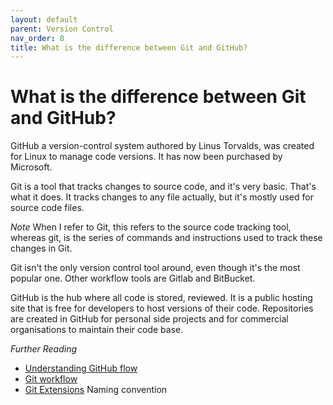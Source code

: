 ```yaml
---
layout: default
parent: Version Control
nav_order: 8
title: What is the difference between Git and GitHub?
---
```


# What is the difference between Git and GitHub?

GitHub a version-control system authored by Linus Torvalds, was created for Linux to manage code versions. It has now been purchased by Microsoft. 

Git is a tool that tracks changes to source code, and it's very basic. That's what it does. It tracks changes to any file actually, but it's mostly used for source code files. 

_Note_ When I refer to Git, this refers to the source code tracking tool, whereas git, is the series of commands and instructions used to track these changes in Git.

Git isn't the only version control tool around, even though it's the most popular one. Other workflow tools are Gitlab and BitBucket.

GitHub is the hub where all code is stored, reviewed. It is a public hosting site that is free for developers to host versions of their code. Repositories are created in GitHub for personal side projects and for commercial organisations to maintain their code base.

_Further Reading_

- [Understanding GitHub flow](https://guides.github.com/introduction/flow/)
- [Git workflow](https://www.atlassian.com/git/tutorials/comparing-workflows/gitflow-workflow)
- [Git Extensions](https://git-extensions-documentation.readthedocs.io/en/latest/z_appendix.html)
  Naming convention


